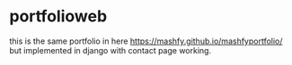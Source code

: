 # portfolioweb
this is the same portfolio in here https://mashfy.github.io/mashfyportfolio/
but implemented in django with contact page working.
